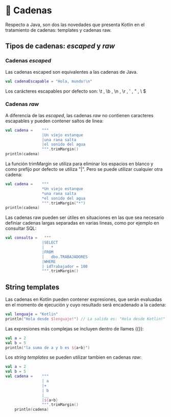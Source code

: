 # :memo: Cadenas

Respecto a Java, son dos las novedades que presenta Kotlin en el tratamiento de cadenas: templates y cadenas raw.

## Tipos de cadenas: _escaped_ y _raw_

### Cadenas _escaped_

Las cadenas escaped son equivalentes a las cadenas de Java. 

```kotlin
val cadenaEscapable = "Hola, mundo!\n"
```

Los carácteres escapables por defecto son: \t , \b , \n , \r , \' , \" , \\ \$ 

### Cadenas _raw_

A diferencia de las _escaped_, las cadenas _raw_ no contienen caracteres escapables y pueden contener saltos de linea:

```kotlin
val cadena =    """
                |Un viejo estanque
                |una rana salta
                |el sonido del agua
                """.trimMargin()
println(cadena)
```

La función trimMargin se utiliza para eliminar los espacios en blanco y como prefijo por defecto se utiliza "|". Pero se puede utilizar cualquier otra cadena:

```kotlin
val cadena =    """
                *Un viejo estanque
                *una rana salta
                *el sonido del agua
                """.trimMargin("*")
println(cadena)
```
Las cadenas raw pueden ser útiles en situaciones en las que sea necesario definiar cadenas largas separadas en varias lineas, como por ejemplo en consultar SQL:

```kotlin
val consulta =   """
                |SELECT
                |   *
                |FROM
                |   dbo.TRABAJADORES
                |WHERE
                | idTrabajador = 100
                """.trimMargin()
```

## String templates

Las cadenas en Kotlin pueden contener expresiones, que serán evaluadas en el momento de ejecución y cuyo resultado será encadenado a la cadena:

```kotlin
val lenguaje = "Kotlin"
println("Hola desde $lenguaje!") // La salida es: "Hola desde Kotlin!"
```

Las expresiones más complejas se incluyen dentro de llames ({}):

```kotlin
val a = 2
val b = 5
println("la suma de a y b es ${a+b}")
```

Los _string templates_ se pueden utilizar tambien en cadenas _raw_:

```kotlin
val a = 2
val b = 5
val cadena =    """
                | a
                |+
                | b
                |__
                |${a+b}
                """.trimMargin()
    println(cadena)
```
